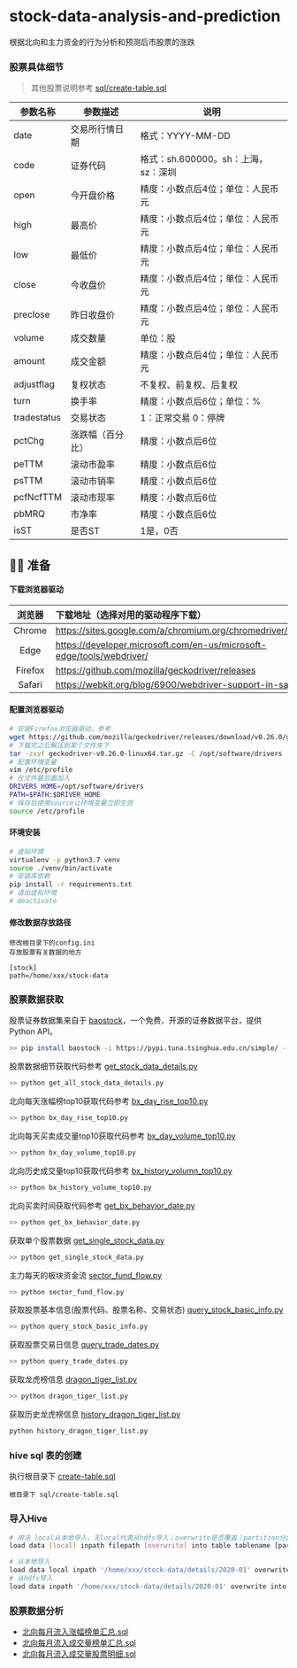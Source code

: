 # stock-data-analysis-and-prediction

根据北向和主力资金的行为分析和预测后市股票的涨跌



### 股票具体细节

> 其他股票说明参考 [sql/create-table.sql](https://github.com/AdvancingStone/stock-data-analysis-and-prediction/blob/master/sql/create-table.sql)

| 参数名称    | 参数描述         | 说明                                |
| ----------- | ---------------- | ----------------------------------- |
| date        | 交易所行情日期   | 格式：YYYY-MM-DD                    |
| code        | 证券代码         | 格式：sh.600000。sh：上海，sz：深圳 |
| open        | 今开盘价格       | 精度：小数点后4位；单位：人民币元   |
| high        | 最高价           | 精度：小数点后4位；单位：人民币元   |
| low         | 最低价           | 精度：小数点后4位；单位：人民币元   |
| close       | 今收盘价         | 精度：小数点后4位；单位：人民币元   |
| preclose    | 昨日收盘价       | 精度：小数点后4位；单位：人民币元   |
| volume      | 成交数量         | 单位：股                            |
| amount      | 成交金额         | 精度：小数点后4位；单位：人民币元   |
| adjustflag  | 复权状态         | 不复权、前复权、后复权              |
| turn        | 换手率           | 精度：小数点后6位；单位：%          |
| tradestatus | 交易状态         | 1：正常交易 0：停牌                 |
| pctChg      | 涨跌幅（百分比） | 精度：小数点后6位                   |
| peTTM       | 滚动市盈率       | 精度：小数点后6位                   |
| psTTM       | 滚动市销率       | 精度：小数点后6位                   |
| pcfNcfTTM   | 滚动市现率       | 精度：小数点后6位                   |
| pbMRQ       | 市净率           | 精度：小数点后6位                   |
| isST        | 是否ST           | 1是，0否                 |


## 🕵️‍♀️ 准备

#### 下载浏览器驱动

| 浏览器  | 下载地址（选择对用的驱动程序下载）                           |
| :-----: | :----------------------------------------------------------- |
| Chrome  | https://sites.google.com/a/chromium.org/chromedriver/downloads |
|  Edge   | https://developer.microsoft.com/en-us/microsoft-edge/tools/webdriver/ |
| Firefox | https://github.com/mozilla/geckodriver/releases              |
| Safari  | https://webkit.org/blog/6900/webdriver-support-in-safari-10/ |

#### 配置浏览器驱动

```bash
# 安装Firefox浏览器驱动，参考
wget https://github.com/mozilla/geckodriver/releases/download/v0.26.0/geckodriver-v0.26.0-linux64.tar.gz
# 下载完之后解压到某个文件夹下
tar -zxvf geckodriver-v0.26.0-linux64.tar.gz -C /opt/software/drivers
# 配置环境变量
vim /etc/profile
# 在文件最后面加入
DRIVERS_HOME=/opt/software/drivers
PATH=$PATH:$DRIVER_HOME
# 保存后使用source让环境变量立即生效
source /etc/profile
```

#### 环境安装

```bash
# 虚拟环境
virtualenv -p python3.7 venv
source ./venv/bin/activate
# 安装库依赖
pip install -r requirements.txt
# 退出虚拟环境
# deactivate 
```

#### 修改数据存放路径

```
修改根目录下的config.ini
存放股票有关数据的地方

[stock]
path=/home/xxx/stock-data
```



### 股票数据获取

股票证券数据集来自于 [baostock](http://baostock.com/baostock/index.php/%E9%A6%96%E9%A1%B5)，一个免费、开源的证券数据平台，提供 Python API。

```bash
>> pip install baostock -i https://pypi.tuna.tsinghua.edu.cn/simple/ --trusted-host pypi.tuna.tsinghua.edu.cn
```



股票数据细节获取代码参考 [get_stock_data_details.py](https://github.com/AdvancingStone/stock-data-analysis-and-prediction/blob/master/src/main/python/com/bluehonour/baostock/get_all_stock_data_details.py)

```bash
>> python get_all_stock_data_details.py
```

北向每天涨幅榜top10获取代码参考 [bx_day_rise_top10.py](https://github.com/AdvancingStone/stock-data-analysis-and-prediction/blob/master/src/main/python/com/bluehonour/spider/bx_day_rise_top10.py)

```bash
>> python bx_day_rise_top10.py
```

北向每天买卖成交量top10获取代码参考 [bx_day_volume_top10.py](https://github.com/AdvancingStone/stock-data-analysis-and-prediction/blob/master/src/main/python/com/bluehonour/spider/bx_day_volume_top10.py)

```bash
>> python bx_day_volume_top10.py
```

北向历史成交量top10获取代码参考 [bx_history_volumn_top10.py](https://github.com/AdvancingStone/stock-data-analysis-and-prediction/blob/master/src/main/python/com/bluehonour/spider/bx_history_volume_top10.py)

```bash
>> python bx_history_volume_top10.py
```

北向买卖时间获取代码参考 [get_bx_behavior_date.py](https://github.com/AdvancingStone/stock-data-analysis-and-prediction/blob/master/src/main/python/com/bluehonour/spider/get_bx_behavior_date.py)

```bash
>> python get_bx_behavior_date.py
```

获取单个股票数据 [get_single_stock_data.py](https://github.com/AdvancingStone/stock-data-analysis-and-prediction/blob/master/src/main/python/com/bluehonour/baostock/get_single_stock_data.py) 

```bash
>> python get_single_stock_data.py 
```

主力每天的板块资金流 [sector_fund_flow.py](https://github.com/AdvancingStone/stock-data-analysis-and-prediction/blob/master/src/main/python/com/bluehonour/spider/sector_fund_flow.py)

```bash
>> python sector_fund_flow.py
```

获取股票基本信息(股票代码、股票名称、交易状态) [query_stock_basic_info.py](https://github.com/AdvancingStone/stock-data-analysis-and-prediction/blob/master/src/main/python/com/bluehonour/baostock/query_stock_basic_info.py)

```bash
>> python query_stock_basic_info.py
```

获取股票交易日信息  [query_trade_dates.py](https://github.com/AdvancingStone/stock-data-analysis-and-prediction/blob/master/src/main/python/com/bluehonour/baostock/query_trade_dates.py) 

```bash
>> python query_trade_dates.py
```

获取龙虎榜信息 [dragon_tiger_list.py](https://github.com/AdvancingStone/stock-data-analysis-and-prediction/blob/master/src/main/python/com/bluehonour/spider/dragon_tiger_list.py)

```bash
>> python dragon_tiger_list.py
```

获取历史龙虎榜信息 [history_dragon_tiger_list.py](https://github.com/AdvancingStone/stock-data-analysis-and-prediction/blob/master/src/main/python/com/bluehonour/spider/history_dragon_tiger_list.py)

```bash
python history_dragon_tiger_list.py
```



### hive sql 表的创建 

执行根目录下 [create-table.sql](https://github.com/AdvancingStone/stock-data-analysis-and-prediction/blob/master/sql/create-table.sql)

```
根目录下 sql/create-table.sql 
```



### 导入Hive

```bash
# 用法 local从本地导入，无local代表从hdfs导入；overwrite是否覆盖；partition分区导入
load data [local] inpath filepath [overwrite] into table tablename [partition (a1=a2,b1=b2,...)]

# 从本地导入
load data local inpath '/home/xxx/stock-data/details/2020-01' overwrite into table stock_details partition (yearmonth=202001);
# 从hdfs导入
load data inpath '/home/xxx/stock-data/details/2020-01' overwrite into table stock_details partition (yearmonth=202001);
```



### 股票数据分析

- [北向每月流入涨幅榜单汇总.sql](https://github.com/AdvancingStone/stock-data-analysis-and-prediction/blob/master/sql/%E5%8C%97%E5%90%91%E6%AF%8F%E6%9C%88%E6%B5%81%E5%85%A5%E6%B6%A8%E5%B9%85%E6%A6%9C%E5%8D%95%E6%B1%87%E6%80%BB.sql)
- [北向每月流入成交量榜单汇总.sql](https://github.com/AdvancingStone/stock-data-analysis-and-prediction/blob/master/sql/%E5%8C%97%E5%90%91%E6%AF%8F%E6%9C%88%E6%B5%81%E5%85%A5%E6%88%90%E4%BA%A4%E9%87%8F%E6%A6%9C%E5%8D%95%E6%B1%87%E6%80%BB.sql)
- [北向每月流入成交量股票明细.sql](https://github.com/AdvancingStone/stock-data-analysis-and-prediction/blob/master/sql/%E5%8C%97%E5%90%91%E6%AF%8F%E6%9C%88%E6%B5%81%E5%85%A5%E6%88%90%E4%BA%A4%E9%87%8F%E8%82%A1%E7%A5%A8%E6%98%8E%E7%BB%86.sql)

​	